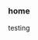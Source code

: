 <div className="not-prose flex cursor-default flex-col space-y-4 rounded-lg border border-gray-200 p-10 transition-all duration-150 hover:border-orange-400">
  <h3 className="font-semibold">home</h3>
  <p className="flex-grow">testing</p>
</div>
